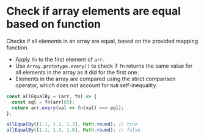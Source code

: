 # Check if array elements are equal based on function

Checks if all elements in an array are equal, based on the provided mapping function.

* Apply `fn` to the first element of `arr`.
* Use `Array.prototype.every()` to check if `fn` returns the same value for all elements in the array as it did for the first one.
* Elements in the array are compared using the strict comparison operator, which does not account for `NaN` self-inequality.

```js
const allEqualBy = (arr, fn) => {
  const eql = fn(arr[0]);
  return arr.every(val => fn(val) === eql);
};
```

```js
allEqualBy([1.1, 1.2, 1.3], Math.round); // true
allEqualBy([1.1, 1.3, 1.6], Math.round); // false
```
